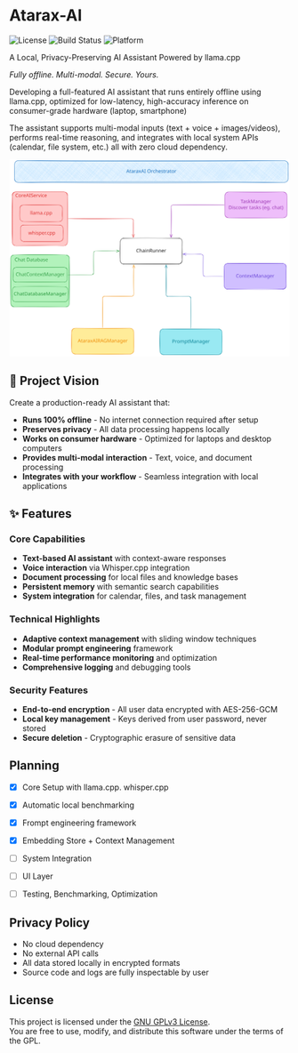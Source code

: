 <!-- <img src="https://github.com/user-attachments/assets/fdd8be29-ac97-4efc-8e5b-b559096e5234" alt="AtaraxAI" width="200"> -->


# Atarax-AI

![License](https://img.shields.io/badge/license-GPL--3.0-blue.svg)
![Build Status](https://img.shields.io/badge/build-passing-green.svg)
![Platform](https://img.shields.io/badge/platform-Linux%20%7C%20macOS%20%7C%20Windows-lightgrey.svg)

A Local, Privacy-Preserving AI Assistant Powered by llama.cpp

_Fully offline. Multi-modal. Secure. Yours._

Developing a full-featured AI assistant that runs entirely offline using llama.cpp, optimized for low-latency, high-accuracy inference on consumer-grade hardware (laptop, smartphone)

The assistant supports multi-modal inputs (text + voice + images/videos), performs real-time reasoning, and integrates with local system APIs (calendar, file system, etc.)  all with zero cloud dependency.

<img src="docs/architecture/architecture.svg" alt="Architecture Diagram" width="600"/>


## 🎯 Project Vision

Create a production-ready AI assistant that:
- **Runs 100% offline** - No internet connection required after setup
- **Preserves privacy** - All data processing happens locally
- **Works on consumer hardware** - Optimized for laptops and desktop computers
- **Provides multi-modal interaction** - Text, voice, and document processing
- **Integrates with your workflow** - Seamless integration with local applications

## ✨ Features

### Core Capabilities
- **Text-based AI assistant** with context-aware responses
- **Voice interaction** via Whisper.cpp integration
- **Document processing** for local files and knowledge bases
- **Persistent memory** with semantic search capabilities
- **System integration** for calendar, files, and task management

### Technical Highlights
- **Adaptive context management** with sliding window techniques
- **Modular prompt engineering** framework
- **Real-time performance monitoring** and optimization
- **Comprehensive logging** and debugging tools

### Security Features
- **End-to-end encryption** - All user data encrypted with AES-256-GCM
- **Local key management** - Keys derived from user password, never stored
- **Secure deletion** - Cryptographic erasure of sensitive data
<!-- - **Memory protection** - Sensitive data cleared from RAM after use
- **Audit logging** - All security events logged and encrypted -->


## Planning
  - [x] Core Setup with llama.cpp. whisper.cpp
  - [x] Automatic local benchmarking
  - [x] Frompt engineering framework
  - [x] Embedding Store + Context Management
  - [ ] System Integration
  - [ ] UI Layer
  - [ ] Testing, Benchmarking, Optimization 




## Privacy Policy

- No cloud dependency
- No external API calls
- All data stored locally in encrypted formats
- Source code and logs are fully inspectable by user


## License

This project is licensed under the [GNU GPLv3 License](LICENSE).  
You are free to use, modify, and distribute this software under the terms of the GPL.


